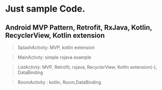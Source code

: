 # Just sample Code.

## Android MVP Pattern, Retrofit, RxJava, Kotlin, RecyclerView, Kotlin extension

> SplashActivity: MVP, kotlin extension   


> MainActivty: simple rxjava example   


> ListActivty: MVP, Retrofit, rxjava, RecyclerView, Kotlin extension(-), DataBinding

> RoomActivity : kotlin, Room,DataBinding




